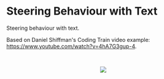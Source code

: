 # Steering Behaviour with Text #

Steering behaviour with text.

Based on Daniel Shiffman's Coding Train video example: https://www.youtube.com/watch?v=4hA7G3gup-4.

</br>
<p align="center">
  <img src="images/screenShot.png"/>
</p>
